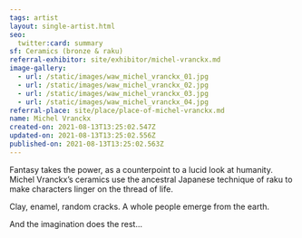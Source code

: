 ```yaml
---
tags: artist
layout: single-artist.html
seo:
  twitter:card: summary
sf: Ceramics (bronze & raku)
referral-exhibitor: site/exhibitor/michel-vranckx.md
image-gallery:
  - url: /static/images/waw_michel_vranckx_01.jpg
  - url: /static/images/waw_michel_vranckx_02.jpg
  - url: /static/images/waw_michel_vranckx_03.jpg
  - url: /static/images/waw_michel_vranckx_04.jpg
referral-place: site/place/place-of-michel-vranckx.md
name: Michel Vranckx
created-on: 2021-08-13T13:25:02.547Z
updated-on: 2021-08-13T13:25:02.556Z
published-on: 2021-08-13T13:25:02.563Z
---
```

<!--StartFragment-->

Fantasy takes the power, as a counterpoint to a lucid look at humanity. Michel Vranckx’s ceramics use the ancestral Japanese technique of raku to make characters linger on the thread of life.  

Clay, enamel, random cracks. A whole people emerge from the earth. 

And the imagination does the rest…



<!--EndFragment-->